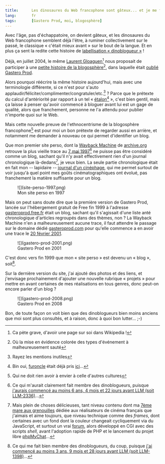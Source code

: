 ```yaml
---
title:      Les dinosaures du Web francophone sont gâteux... et je me fais (virtuellement) vieux
lang:       fr
tags:       [Gastero Prod, moi, blogosphère]
---
```


Avec l'âge, pas d'échappatoire, on devient gâteux, et les dinosaures du Web francophone semblent déjà l'être, à ruminer collectivement sur le passé, le classique « c'était mieux avant » sur le bout de la langue. Et en plus ça sent la redite cette histoire de [labellisation « dinoblogueur »](http://embruns.net/logbook/2008/06/08.html#006563) !


Déjà, en juillet 2004, le même [Laurent Gloaguen](http://fr.wikipedia.org/wiki/Laurent_Gloaguen)[^1] nous proposait de participer à une [petite histoire de la blogosphère](http://embruns.net/carnet/blogosphere/petite-histoire-blogosphere.html)[^2], dans laquelle était [oublié Gastero Prod](/2004/08/gastero-prod-ecarte-de-la-blog-story.html).

Alors pourquoi réécrire la même histoire aujourd'hui, mais avec une terminologie différente, si ce n'est pour s'auto applaudir/féliciter/complimenter/congratuler/etc.[^3] ? Parce que le prétexte du calcul d'antériorité par rapport à un tel « [étalon](http://loiclemeur.com/)[^4] », c'est bien gentil, mais ça laisse à penser qu'avoir commencé à bloguer avant lui est un gage de qualité, alors que franchement, personne ne l'a attendu pour publier n'importe quoi sur le Web.

Mais cette nouvelle preuve de l'ethnocentrisme de la blogosphère francophone[^5] est pour moi un bon prétexte de regarder aussi en arrière, et notamment me demander à nouveau ce qui permet d'identifier un blog.

Que mon premier site perso, dont la [Wayback Machine](http://web.archive.org/) de [archive.org](http://www.archive.org/) retrouve la plus vieille trace au [7 mai 1997](http://web.archive.org/web/19970507012424/http://www.eisti.fr/~brush/)[^6] ne puisse pas être considéré comme un blog, sachant qu'il n'y avait effectivement rien d'un journal chronologique là-dedans[^7], je veux bien. La seule partie chronologique était en fait mon -- lapidaire -- [journal d'un cinéphage](http://web.archive.org/web/19970730195347/www.eisti.fr/~brush/CINEMA/Sceances/), qui me permet surtout de voir jusqu'à quel point mes goûts cinématographiques ont évolué, pas franchement la matière suffisante pour un blog.

<figure markdown="1">
  ![](site-perso-1997.png)
  <figcaption>
  Mon site perso en 1997
  </figcaption>
</figure>


Mais on peut sans doute dire que la première version de Gastero Prod, lancée sur l'hébergement gratuit de Free fin 1999 à l'adresse [gasteroprod.free.fr](http://gasteroprod.free.fr/) était un blog, sachant qu'il s'agissait d'une liste anté chronologique d'articles regroupés dans des thèmes, non ? La Wayback Machine n'en a malheureusement aucune trace, il faut attendre le passage sur le domaine dédié [gasteroprod.com](http://www.gasteroprod.com/) pour qu'elle commence a en avoir une trace le [20 février 2001](http://web.archive.org/web/20010220195335/http://www.gasteroprod.com/).

<figure markdown="1">
  ![](gastero-prod-2001.png)
  <figcaption>
  Gastero Prod en 2001
  </figcaption>
</figure>


C'est donc vers fin 1999 que mon « site perso » est devenu un « blog », soit[^8].

Sur la dernière version du site, j'ai ajouté des photos et des liens, et j'envisage prochainement d'ajouter une nouvelle rubrique « projets » pour mettre en avant certaines de mes réalisations en tous genres, donc peut-on encore parler d'un blog ?

<figure markdown="1">
  ![](gastero-prod-2008.png)
  <figcaption>
  Gastero Prod en 2008
  </figcaption>
</figure>


Bon, de toute façon on voit bien que des dinoblogueurs bien moins anciens que moi sont plus consultés, et à raison, donc à quoi bon lutter... ;-)


[^1]: Ca pète grave, d'avoir une page sur soi dans Wikipedia !

[^2]: Où la mise en évidence colorée des types d'événement à malheureusement sauté

[^3]: Rayez les mentions inutiles

[^4]: Bin oui, [furoncle](http://www.myspace.com/) était déjà pris [ici](/2006/03/halte-au-vol-de-bande-passante.html)...

[^5]: Qui ne doit rien avoir à envier à celle d'autres cultures

[^6]: Ce qui m'aurait clairement fait membre des dinoblogueurs, puisque [j'aurais commencé au moins 6 ans, 4 mois et 22 jours avant LLM (soit LLM-2336)](http://www.timeanddate.com/date/durationresult.html?d1=7&m1=05&y1=1997&d2=29&m2=9&y2=2003)...

[^7]: Mais plein de choses délicieuses, tant niveau contenu dont ma [7ème mare aux grenouilles](http://web.archive.org/web/19970730195323/www.eisti.fr/~brush/CINEMA/7emeMareAuxGrenouilles/index.shtml) dédiée aux réalisateurs de cinéma français que j'aimais et aime toujours, que niveau technique comme des *frames*, dont certaines avec un fond dont la couleur changeait cycliquement via du JavaScript, et surtout un vrai [forum](http://web.archive.org/web/19970730152523/www.eisti.fr/~brush/cgi-bin/forum), alors développé en CGI avec des scripts *shell*, avant l'adoption rapide de PHP et le lancement du projet libre [phpMyChat](http://sf.net/projects/phpmychat/)...

[^8]: Ce qui me fait bien membre des dinoblogueurs, du coup, puisque [j'ai commencé au moins 3 ans, 9 mois et 28 jours avant LLM (soit LLM-1398)](http://www.timeanddate.com/date/durationresult.html?d1=1&m1=12&y1=1999&d2=29&m2=9&y2=2003)...
